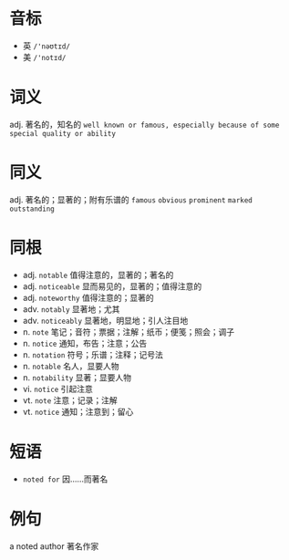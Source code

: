 # 音标

- 英 `/'nəʊtɪd/`
- 美 `/'notɪd/`

# 词义

adj. 著名的，知名的
`well known or famous, especially because of some special quality or ability`

# 同义

adj. 著名的；显著的；附有乐谱的
`famous` `obvious` `prominent` `marked` `outstanding`

# 同根

- adj. `notable` 值得注意的，显著的；著名的
- adj. `noticeable` 显而易见的，显著的；值得注意的
- adj. `noteworthy` 值得注意的；显著的
- adv. `notably` 显著地；尤其
- adv. `noticeably` 显著地，明显地；引人注目地
- n. `note` 笔记；音符；票据；注解；纸币；便笺；照会；调子
- n. `notice` 通知，布告；注意；公告
- n. `notation` 符号；乐谱；注释；记号法
- n. `notable` 名人，显要人物
- n. `notability` 显著；显要人物
- vi. `notice` 引起注意
- vt. `note` 注意；记录；注解
- vt. `notice` 通知；注意到；留心

# 短语

- `noted for` 因……而著名

# 例句

a noted author
著名作家


